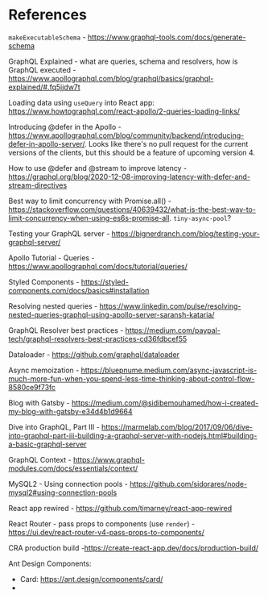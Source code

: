 # References

`makeExecutableSchema` - https://www.graphql-tools.com/docs/generate-schema

GraphQL Explained - what are queries, schema and resolvers, how is GraphQL executed - https://www.apollographql.com/blog/graphql/basics/graphql-explained/#.fq5jjdw7t

Loading data using `useQuery` into React app: https://www.howtographql.com/react-apollo/2-queries-loading-links/

Introducing @defer in the Apollo - https://www.apollographql.com/blog/community/backend/introducing-defer-in-apollo-server/. Looks like there's no pull request for the current versions of the clients, but this should be a feature of upcoming version 4.

How to use @defer and @stream to improve latency - https://graphql.org/blog/2020-12-08-improving-latency-with-defer-and-stream-directives

Best way to limit concurrency with Promise.all() - https://stackoverflow.com/questions/40639432/what-is-the-best-way-to-limit-concurrency-when-using-es6s-promise-all. `tiny-async-pool`?

Testing your GraphQL server - https://bignerdranch.com/blog/testing-your-graphql-server/

Apollo Tutorial - Queries - https://www.apollographql.com/docs/tutorial/queries/

Styled Components - https://styled-components.com/docs/basics#installation

Resolving nested queries - https://www.linkedin.com/pulse/resolving-nested-queries-graphql-using-apollo-server-saransh-kataria/

GraphQL Resolver best practices - https://medium.com/paypal-tech/graphql-resolvers-best-practices-cd36fdbcef55

Dataloader - https://github.com/graphql/dataloader

Async memoization - https://bluepnume.medium.com/async-javascript-is-much-more-fun-when-you-spend-less-time-thinking-about-control-flow-8580ce9f73fc

Blog with Gatsby - https://medium.com/@sidibemouhamed/how-i-created-my-blog-with-gatsby-e34d4b1d9664

Dive into GraphQL, Part III - https://marmelab.com/blog/2017/09/06/dive-into-graphql-part-iii-building-a-graphql-server-with-nodejs.html#building-a-basic-graphql-server

GraphQL Context - https://www.graphql-modules.com/docs/essentials/context/

MySQL2 - Using connection pools - https://github.com/sidorares/node-mysql2#using-connection-pools

React app rewired - https://github.com/timarney/react-app-rewired

React Router - pass props to components (use `render`) - https://ui.dev/react-router-v4-pass-props-to-components/

CRA production build -https://create-react-app.dev/docs/production-build/

Ant Design Components:

- Card: https://ant.design/components/card/
-
